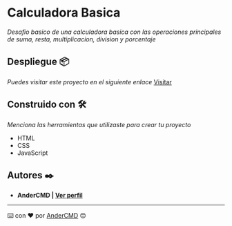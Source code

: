 # Calculadora Basica

_Desafio basico de una calculadora basica con las operaciones principales de suma, resta, multiplicacion, division y porcentaje_

## Despliegue 📦
_Puedes visitar este proyecto en el siguiente enlace_
[Visitar](https://andercmd.github.io/Calculadora/)

## Construido con 🛠️

_Menciona las herramientas que utilizaste para crear tu proyecto_

- HTML
- CSS
- JavaScript

## Autores ✒️

- **AnderCMD | [Ver perfil](https://github.com/AnderCMD)**

---
⌨️ con ❤️ por [AnderCMD](https://github.com/AnderCMD) 😊
